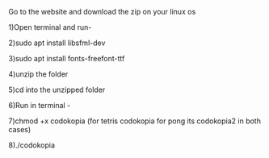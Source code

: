 Go to the website and download the zip on your linux os

1)Open terminal and run-

2)sudo apt install libsfml-dev

3)sudo apt install fonts-freefont-ttf

4)unzip the folder

5)cd into the unzipped folder

6)Run in terminal -

7)chmod +x codokopia (for tetris codokopia for pong its codokopia2 in both cases)

8)./codokopia
